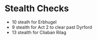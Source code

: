 # Stealth Checks

- 10 stealh for Erbhugel
- 9 stealth for Act 2 to clear past Dyrford
- 13 stealth for Cliaban Rilag